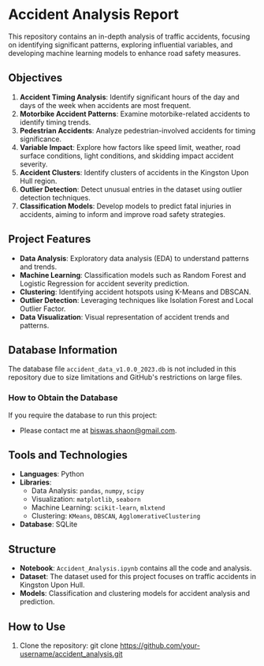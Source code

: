 # Accident Analysis Report

This repository contains an in-depth analysis of traffic accidents, focusing on identifying significant patterns, exploring influential variables, and developing machine learning models to enhance road safety measures.

## Objectives

1. **Accident Timing Analysis**: Identify significant hours of the day and days of the week when accidents are most frequent.
2. **Motorbike Accident Patterns**: Examine motorbike-related accidents to identify timing trends.
3. **Pedestrian Accidents**: Analyze pedestrian-involved accidents for timing significance.
4. **Variable Impact**: Explore how factors like speed limit, weather, road surface conditions, light conditions, and skidding impact accident severity.
5. **Accident Clusters**: Identify clusters of accidents in the Kingston Upon Hull region.
6. **Outlier Detection**: Detect unusual entries in the dataset using outlier detection techniques.
7. **Classification Models**: Develop models to predict fatal injuries in accidents, aiming to inform and improve road safety strategies.

## Project Features

- **Data Analysis**: Exploratory data analysis (EDA) to understand patterns and trends.
- **Machine Learning**: Classification models such as Random Forest and Logistic Regression for accident severity prediction.
- **Clustering**: Identifying accident hotspots using K-Means and DBSCAN.
- **Outlier Detection**: Leveraging techniques like Isolation Forest and Local Outlier Factor.
- **Data Visualization**: Visual representation of accident trends and patterns.

## Database Information

The database file `accident_data_v1.0.0_2023.db` is not included in this repository due to size limitations and GitHub's restrictions on large files.

### How to Obtain the Database
If you require the database to run this project:
- Please contact me at biswas.shaon@gmail.com.

## Tools and Technologies

- **Languages**: Python
- **Libraries**: 
  - Data Analysis: `pandas`, `numpy`, `scipy`
  - Visualization: `matplotlib`, `seaborn`
  - Machine Learning: `scikit-learn`, `mlxtend`
  - Clustering: `KMeans`, `DBSCAN`, `AgglomerativeClustering`
- **Database**: SQLite

## Structure

- **Notebook**: `Accident_Analysis.ipynb` contains all the code and analysis.
- **Dataset**: The dataset used for this project focuses on traffic accidents in Kingston Upon Hull.
- **Models**: Classification and clustering models for accident analysis and prediction.

## How to Use

1. Clone the repository:
   git clone https://github.com/your-username/accident_analysis.git
